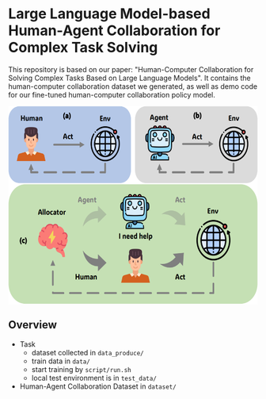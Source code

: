 # Large Language Model-based Human-Agent Collaboration for Complex Task Solving
This repository is based on our paper: "Human-Computer Collaboration for Solving Complex Tasks Based on Large Language Models". It contains the human-computer collaboration dataset we generated, as well as demo code for our fine-tuned human-computer collaboration policy model.   
<div  align="center">    
<img src="./pic/pic4.png" width = "600" height = "400" alt="pic" align=center />
</div>

## Overview
- Task
  - dataset collected in `data_produce/`
  - train data in `data/`
  - start training by `script/run.sh`
  - local test environment is in `test_data/`
- Human-Agent Collaboration Dataset in `dataset/`
